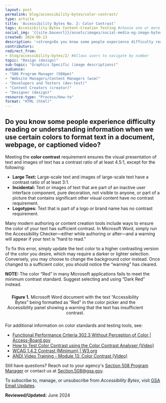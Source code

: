 ```yaml
---
layout: post
permalink: blog/accessibility-bytes/color-contrast/
type: article
title: 'Accessibility Bytes No. 2: Color Contrast'
tags: Accessibility-Bytes Content-Creation Testing #choose one or more (comma separated): Accessibility-Bytes, Acquisition, Content-Creation, Design-and-Develop, Events, Policy-and-Management, Testing 
social_img: '{{site.baseurl}}/assets/images/social-media-og-image-bytes.jpg'
created: 2024-06-13
description: '<strong>Do you know some people experience difficulty reading or understanding information when we use certain colors to format text in a document, webpage, or captioned video?</strong><p>Meeting the color contrast requirement ensures the visual presentation of text and images of text has a contrast ratio of at least 4.5:1.'
contributors: 
redirect_from:
- blog/accessibility-bytes/2/ #Allows users to navigate by number
topic: "Design (design)"
sub-topic: "Graphics Specific (image descriptions)"
audience:
- "508 Program Manager (508pm)"
- "Website Managers/Content Managers (wcm)"
- "Developers and Testers (dev-test)"
- "Content Creators (creator)"
- "Designer (design)"
resource-type: "Process/How-to"
format: "HTML (html)"
---
```

<h2 style="line-height:1.2;">Do you know some people experience difficulty reading or understanding information when we use certain colors to format text in a document, webpage, or captioned video?</h2>

Meeting the **color contrast** requirement ensures the visual presentation of text and images of text has a contrast ratio of at least 4.5:1, except for the following:

* **Large Text:** Large-scale text and images of large-scale text have a contrast ratio of at least 3:1.
* **Incidental:** Text or images of text that are part of an inactive user interface component, pure decoration, not visible to anyone, or part of a picture that contains significant other visual content have no contrast requirement.
* **Logotypes:** Text that is part of a logo or brand name has no contrast requirement.

Many modern authoring or content creation tools include ways to ensure the color of your text has sufficient contrast. In Microsoft Word, simply run the Accessibility Checker—either while authoring or after—and a warning will appear if your text is “hard to read.”

To fix this error, simply update the text color to a higher contrasting version of the color you desire, which may require a darker or lighter selection. Conversely, you may choose to change the background color instead. Once changed to a sufficient color, you should notice the “warning” has cleared.

**NOTE:** The color “Red” in many Microsoft applications fails to meet the minimum contrast standard. Suggest selecting and using “Dark Red” instead.

<div class="tablet:grid-col" style="margin: auto; max-width: 100%; text-align: center; padding: 10px 0px">
    <div class="margin-top-1"><img src="{{site.baseurl}}/assets/images/byte-002-figure-1.jpg" alt="" aria-describedby="figure-1" class="border-2px border-base-light shadow-2 padding-1">
    </div>
    <div class="font-mono-3xs margin-x-auto auto" style="max-width: 90%; text-align: center;"><span id="figure-1"><strong>Figure 1.</strong> Microsoft Word document with the text “Accessibility Bytes” being formatted as “Red” in the color picker and the Accessibility panel showing a warning that the text has insufficient contrast.</span>
    </div>
</div>

For additional information on color standards and testing tools, see: 

* <a href="https://www.access-board.gov/ict/#302.3" target="_blank" class="usa-link--external">Functional Performance Criteria 302.3 Without Perception of Color | Access-Board.gov</a>
* [How to Test Color Contrast using the Color Contrast Analyser (Video)]({{site.baseurl}}/test/web-software/andi-training-videos/color-contrast-analyzer)
* <a href="https://www.w3.org/WAI/WCAG22/quickref/?versions=2.0&currentsidebar=%23col_overview#contrast-minimum" target="_blank" class="usa-link--external">WCAG 1.4.2 Contrast (Minimum) | W3.org</a>
* [ANDI Video Training - Module 13: Color Contrast (Video)]({{site.baseurl}}/training/web-software/andi-training-videos/color-contrast/)

Still have questions? Reach out to your agency's [Section 508 Program Manager]({{site.baseurl}}/tools/program-manager-listing/) or contact us at <Section.508@gsa.gov>.

<div class="border-base radius-lg border-1px padding-1" style="width: 100%; background-color: #f5f9fc;">
To subscribe to, manage, or unsubscribe from <em>Accessibility Bytes</em>, visit <a href="https://public.govdelivery.com/accounts/USGSA/subscriber/new?topic_id=USGSA_1324" target="_blank" class="usa-link--external">GSA Email Updates</a>.
</div>

**Reviewed/Updated:** June 2024